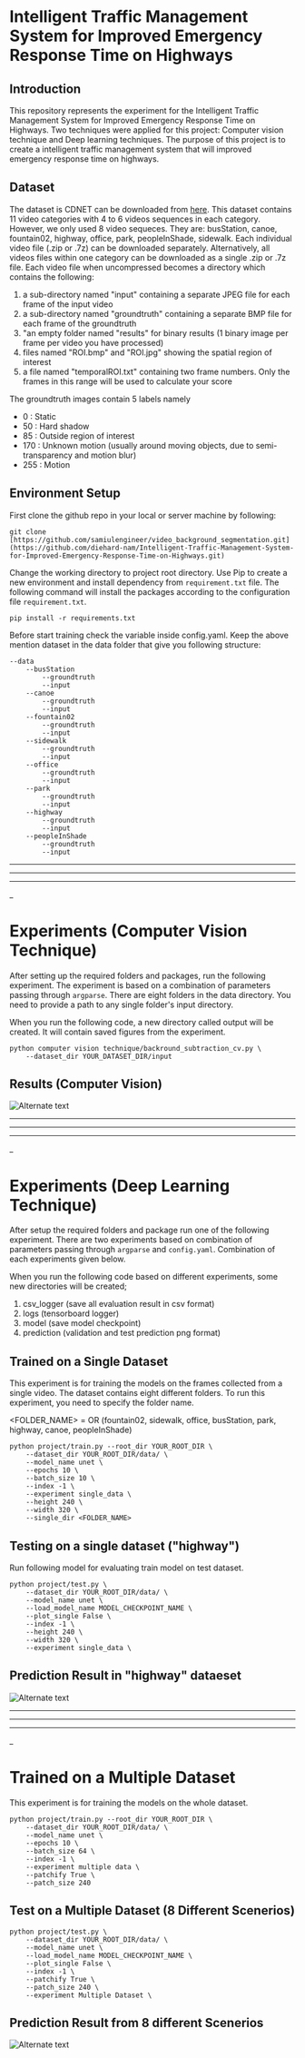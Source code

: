 # Intelligent Traffic Management System for Improved Emergency Response Time on Highways

## **Introduction**

This repository represents the experiment for the Intelligent Traffic Management System for Improved Emergency Response Time on Highways. Two techniques were applied for this project: Computer vision technique and Deep learning techniques. The purpose of this project is to create a intelligent traffic management system that will improved emergency response time on highways.

## **Dataset**

The dataset is CDNET can be downloaded from [here](http://jacarini.dinf.usherbrooke.ca/dataset2014). This dataset contains 11 video categories with 4 to 6 videos sequences in each category. However, we only used 8 video sequeces. They are: busStation, canoe, fountain02, highway, office, park, peopleInShade, sidewalk. Each individual video file (.zip or .7z) can be downloaded separately. Alternatively, all videos files within one category can be downloaded as a single .zip or .7z file. Each video file when uncompressed becomes a directory which contains the following:

1. a sub-directory named "input" containing a separate JPEG file for each frame of the input video
2. a sub-directory named "groundtruth" containing a separate BMP file for each frame of the groundtruth
3. "an empty folder named "results" for binary results (1 binary image per frame per video you have processed)
4. files named "ROI.bmp" and "ROI.jpg" showing the spatial region of interest
5. a file named "temporalROI.txt" containing two frame numbers. Only the frames in this range will be used to calculate your score

The groundtruth images contain 5 labels namely

- 0 : Static
- 50 : Hard shadow
- 85 : Outside region of interest
- 170 : Unknown motion (usually around moving objects, due to semi-transparency and motion blur)
- 255 : Motion

## **Environment Setup**

First clone the github repo in your local or server machine by following:

```
git clone [https://github.com/samiulengineer/video_background_segmentation.git](https://github.com/diehard-nam/Intelligent-Traffic-Management-System-for-Improved-Emergency-Response-Time-on-Highways.git)
```

Change the working directory to project root directory. Use Pip to create a new environment and install dependency from `requirement.txt` file. The following command will install the packages according to the configuration file `requirement.txt`.

```
pip install -r requirements.txt
```

Before start training check the variable inside config.yaml. Keep the above mention dataset in the data folder that give you following structure:

```
--data
    --busStation
        --groundtruth
        --input
    --canoe
        --groundtruth
        --input
    --fountain02
        --groundtruth
        --input
    --sidewalk
        --groundtruth
        --input
    --office
        --groundtruth
        --input
    --park
        --groundtruth
        --input
    --highway
        --groundtruth
        --input
    --peopleInShade
        --groundtruth
        --input    
```

------
------
------
_


# **Experiments (Computer Vision Technique)**

After setting up the required folders and packages, run the following experiment. The experiment is based on a combination of parameters passing through `argparse`. There are eight folders in the data directory. You need to provide a path to any single folder's input directory.

When you run the following code, a new directory called output will be created. It will contain saved figures from the experiment.

```
python computer vision technique/backround_subtraction_cv.py \
    --dataset_dir YOUR_DATASET_DIR/input
```

## **Results (Computer Vision)**

![Alternate text](/readme/bg_subplot.jpg)


----
----
----
_

# **Experiments (Deep Learning Technique)**

After setup the required folders and package run one of the following experiment. There are two experiments based on combination of parameters passing through `argparse` and `config.yaml`. Combination of each experiments given below.

When you run the following code based on different experiments, some new directories will be created;

1. csv_logger (save all evaluation result in csv format)
2. logs (tensorboard logger)
3. model (save model checkpoint)
4. prediction (validation and test prediction png format)

## **Trained on a Single Dataset**

This experiment is for training the models on the frames collected from a single video. The dataset contains eight different folders. To run this experiment, you need to specify the folder name.

<FOLDER_NAME> = OR (fountain02, sidewalk, office, busStation, park, highway, canoe, peopleInShade)

```
python project/train.py --root_dir YOUR_ROOT_DIR \
    --dataset_dir YOUR_ROOT_DIR/data/ \
    --model_name unet \
    --epochs 10 \
    --batch_size 10 \
    --index -1 \
    --experiment single_data \
    --height 240 \
    --width 320 \
    --single_dir <FOLDER_NAME>
```

## **Testing on a single dataset ("highway")**

Run following model for evaluating train model on test dataset.

```
python project/test.py \
    --dataset_dir YOUR_ROOT_DIR/data/ \
    --model_name unet \
    --load_model_name MODEL_CHECKPOINT_NAME \
    --plot_single False \
    --index -1 \
    --height 240 \
    --width 320 \
    --experiment single_data \
```

## **Prediction Result in "highway" dataeset**

![Alternate text](/readme/1000frames.png)


--------------
--------------
--------------
_

# **Trained on a Multiple Dataset**

This experiment is for training the models on the whole dataset.

```
python project/train.py --root_dir YOUR_ROOT_DIR \
    --dataset_dir YOUR_ROOT_DIR/data/ \
    --model_name unet \
    --epochs 10 \
    --batch_size 64 \
    --index -1 \
    --experiment multiple data \     
    --patchify True \
    --patch_size 240 
```



## **Test on a Multiple Dataset (8 Different Scenerios)**

```
python project/test.py \
    --dataset_dir YOUR_ROOT_DIR/data/ \
    --model_name unet \
    --load_model_name MODEL_CHECKPOINT_NAME \
    --plot_single False \
    --index -1 \
    --patchify True \
    --patch_size 240 \
    --experiment Multiple Dataset \ 
```


## **Prediction Result from 8 different Scenerios**

![Alternate text](/readme/busStation.jpg)

